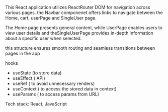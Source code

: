 This React application utilizes ReactRouter DOM for navigation across various pages. the Navbar componenet offers links to navigate between the Home, cart, userPage and SingleUser page.

The Home page presents general content, while UserPage enables users to view user details and theSingleUserPage provides in-depth information about a specific user when selected.

this structure ensures smooth routing and seamless transitions between pages in the app



hooks

- useState (to store data)
- useEffect ( API)
- useRef ( to avoid unnecessary renders)
- useContext ( to access the stored data in context)
- useParams ( to access params from URL)

Tech stack:
React, JavaScript 
